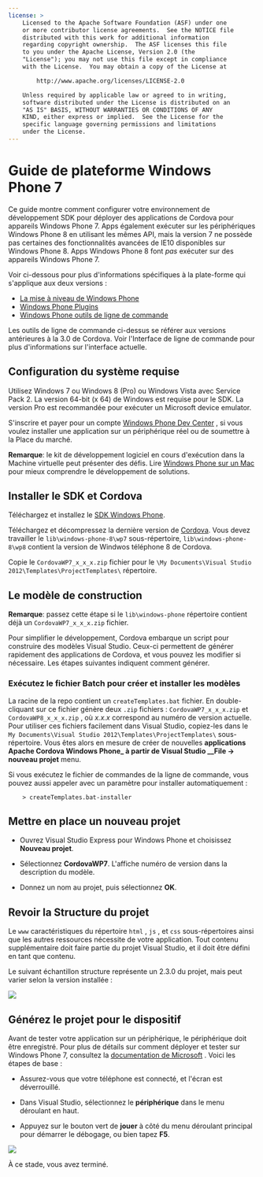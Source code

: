 ```yaml
---
license: >
    Licensed to the Apache Software Foundation (ASF) under one
    or more contributor license agreements.  See the NOTICE file
    distributed with this work for additional information
    regarding copyright ownership.  The ASF licenses this file
    to you under the Apache License, Version 2.0 (the
    "License"); you may not use this file except in compliance
    with the License.  You may obtain a copy of the License at

        http://www.apache.org/licenses/LICENSE-2.0

    Unless required by applicable law or agreed to in writing,
    software distributed under the License is distributed on an
    "AS IS" BASIS, WITHOUT WARRANTIES OR CONDITIONS OF ANY
    KIND, either express or implied.  See the License for the
    specific language governing permissions and limitations
    under the License.
---
```


# Guide de plateforme Windows Phone 7

Ce guide montre comment configurer votre environnement de développement SDK pour déployer des applications de Cordova pour appareils Windows Phone 7. Apps également exécuter sur les périphériques Windows Phone 8 en utilisant les mêmes API, mais la version 7 ne possède pas certaines des fonctionnalités avancées de IE10 disponibles sur Windows Phone 8. Apps Windows Phone 8 font *pas* exécuter sur des appareils Windows Phone 7.

Voir ci-dessous pour plus d'informations spécifiques à la plate-forme qui s'applique aux deux versions :

*   <a href="../wp8/upgrading.html">La mise à niveau de Windows Phone</a>
*   <a href="../wp8/plugin.html">Windows Phone Plugins</a>
*   <a href="../wp8/tools.html">Windows Phone outils de ligne de commande</a>

Les outils de ligne de commande ci-dessus se référer aux versions antérieures à la 3.0 de Cordova. Voir l'Interface de ligne de commande pour plus d'informations sur l'interface actuelle.

## Configuration du système requise

Utilisez Windows 7 ou Windows 8 (Pro) ou Windows Vista avec Service Pack 2. La version 64-bit (x 64) de Windows est requise pour le SDK. La version Pro est recommandée pour exécuter un Microsoft device emulator.

S'inscrire et payer pour un compte [Windows Phone Dev Center][1] , si vous voulez installer une application sur un périphérique réel ou de soumettre à la Place du marché.

 [1]: http://dev.windowsphone.com/en-us/publish

**Remarque**: le kit de développement logiciel en cours d'exécution dans la Machine virtuelle peut présenter des défis. Lire [Windows Phone sur un Mac][2] pour mieux comprendre le développement de solutions.

 [2]: http://aka.ms/BuildaWP8apponaMac

## Installer le SDK et Cordova

Téléchargez et installez le [SDK Windows Phone][3].

 [3]: http://www.microsoft.com/download/en/details.aspx?displaylang=en&id=27570/

Téléchargez et décompressez la dernière version de [Cordova][4]. Vous devez travailler le `lib\windows-phone-8\wp7` sous-répertoire, `lib\windows-phone-8\wp8` contient la version de Windwos téléphone 8 de Cordova.

 [4]: http://phonegap.com/download

Copie le `CordovaWP7_x_x_x.zip` fichier pour le `\My Documents\Visual
Studio 2012\Templates\ProjectTemplates\` répertoire.

## Le modèle de construction

**Remarque**: passez cette étape si le `lib\windows-phone` répertoire contient déjà un `CordovaWP7_x_x_x.zip` fichier.

Pour simplifier le développement, Cordova embarque un script pour construire des modèles Visual Studio. Ceux-ci permettent de générer rapidement des applications de Cordova, et vous pouvez les modifier si nécessaire. Les étapes suivantes indiquent comment générer.

### Exécutez le fichier Batch pour créer et installer les modèles

La racine de la repo contient un `createTemplates.bat` fichier. En double-cliquant sur ce fichier génère deux `.zip` fichiers : `CordovaWP7_x_x_x.zip` et `CordovaWP8_x_x_x.zip` , où *x.x.x* correspond au numéro de version actuelle. Pour utiliser ces fichiers facilement dans Visual Studio, copiez-les dans le `My Documents\Visual Studio
2012\Templates\ProjectTemplates\` sous-répertoire. Vous êtes alors en mesure de créer de nouvelles **applications Apache Cordova Windows Phone_ à partir de Visual Studio __File → nouveau projet** menu.

Si vous exécutez le fichier de commandes de la ligne de commande, vous pouvez aussi appeler avec un paramètre pour installer automatiquement :

        > createTemplates.bat-installer
    

## Mettre en place un nouveau projet

*   Ouvrez Visual Studio Express pour Windows Phone et choisissez **Nouveau projet**.

*   Sélectionnez **CordovaWP7**. L'affiche numéro de version dans la description du modèle.

*   Donnez un nom au projet, puis sélectionnez **OK**.

## Revoir la Structure du projet

Le `www` caractéristiques du répertoire `html` , `js` , et `css` sous-répertoires ainsi que les autres ressources nécessite de votre application. Tout contenu supplémentaire doit faire partie du projet Visual Studio, et il doit être défini en tant que contenu.

Le suivant échantillon structure représente un 2.3.0 du projet, mais peut varier selon la version installée :

![][5]

 [5]: img/guide/platforms/wp8/projectStructure.png

## Générez le projet pour le dispositif

Avant de tester votre application sur un périphérique, le périphérique doit être enregistré. Pour plus de détails sur comment déployer et tester sur Windows Phone 7, consultez la [documentation de Microsoft][6] . Voici les étapes de base :

 [6]: http://msdn.microsoft.com/en-us/library/windowsphone/develop/ff402565(v=vs.105).aspx

*   Assurez-vous que votre téléphone est connecté, et l'écran est déverrouillé.

*   Dans Visual Studio, sélectionnez le **périphérique** dans le menu déroulant en haut.

*   Appuyez sur le bouton vert de **jouer** à côté du menu déroulant principal pour démarrer le débogage, ou bien tapez **F5**.

![][7]

 [7]: img/guide/platforms/wp7/wpd.png

À ce stade, vous avez terminé.